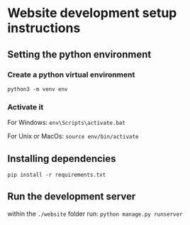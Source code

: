 # Website __development__ setup instructions

## Setting the python environment

### Create a python virtual environment
`python3 -m venv env`

### Activate it

For Windows:
`env\Scripts\activate.bat`

For Unix or MacOs:
`source env/bin/activate`

## Installing dependencies

`pip install -r requirements.txt`

## Run the development server

within the `./website` folder run: `python manage.py runserver`

